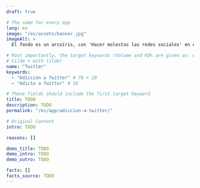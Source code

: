 ```yaml
---
draft: true

# The same for every app
lang: es
image: "/es/assets/banner.jpg"
imageAlt: >
  El fondo es un arcoíris, con 'Hacer molestas las redes sociales' en el centro usando la fuente Comic Sans, y un gato mal dibujado en la esquina superior derecha. Hace referencia al meme de internet 'graphic design is my passion'.

# Most importantly, the target keywords (Volume and KD% are given as: without
# tilde + with tilde)
name: "Twitter"
keywords:
  - "Adicción a Twitter" # 70 + 20
  - "Adicto a Twitter" # 10

# These fields should include the first target keyword
title: TODO
description: TODO
permalink: "/es/app/adiccion-a-twitter/"

# Original Content
intro: TODO

reasons: []

demo_title: TODO
demo_intro: TODO
demo_outro: TODO

facts: []
facts_source: TODO
---
```

